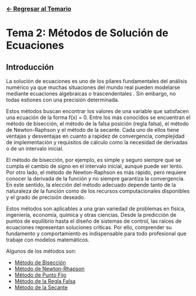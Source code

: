 ### [<- Regresar al Temario](https://github.com/SebastianRSS04/Metodos-Numericos-Git/blob/660d16f952064f0ad7c71e139136c1df3cc575f3/README.md)

# Tema 2: Métodos de Solución de Ecuaciones 

## Introducción 

La solución de ecuaciones es uno de los pilares fundamentales del análisis numérico ya que muchas situaciones del mundo real pueden modelarse mediante ecuaciones algebraicas o trascendentales . Sin embargo, no todas estiones con una precisión determinada.

Estos métodos buscan encontrar los valores de una variable que satisfacen una ecuación de la forma f(x) = 0. Entre los más conocidos se encuentran el método de bisección, el método de la falsa posición (regla falsa), el método de Newton-Raphson y el método de la secante. Cada uno de ellos tiene ventajas y desventajas en cuanto a rapidez de convergencia, complejidad de implementación y requisitos de cálculo como la necesidad de derivadas o de un intervalo inicial.

El método de bisección, por ejemplo, es simple y seguro siempre que se cumpla el cambio de signo en el intervalo inicial, aunque puede ser lento. 
Por otro lado, el método de Newton-Raphson es más rápido, pero requiere conocer la derivada de la función y no siempre garantiza la convergencia.
En este sentido, la elección del método adecuado depende tanto de la naturaleza de la función como de los recursos computacionales disponibles y el grado de precisión deseado.

Estos métodos son aplicables a una gran variedad de problemas en física, ingeniería, economía, química y otras ciencias. Desde la predicción de puntos de equilibrio hasta el diseño de sistemas de control, las raíces de ecuaciones representan soluciones críticas. Por ello, comprender su fundamento y comportamiento es indispensable para todo profesional que trabaje con modelos matemáticos.

Algunos de los métodos son:
- [Método de Bisección](https://github.com/SebastianRSS04/Metodos-Numericos-Git/blob/660d16f952064f0ad7c71e139136c1df3cc575f3/T2%20-%20M%C3%A9todos%20de%20Soluci%C3%B3n%20de%20Ecuaciones/M%C3%A9todo%20de%20Bisecci%C3%B3n.md)
- [Método de Newton-Rhapson](https://github.com/SebastianRSS04/Metodos-Numericos-Git/blob/660d16f952064f0ad7c71e139136c1df3cc575f3/T2%20-%20M%C3%A9todos%20de%20Soluci%C3%B3n%20de%20Ecuaciones/M%C3%A9todo%20de%20Newton-Rhapson.md)
- [Método de Punto Fijo](https://github.com/SebastianRSS04/Metodos-Numericos-Git/blob/660d16f952064f0ad7c71e139136c1df3cc575f3/T2%20-%20M%C3%A9todos%20de%20Soluci%C3%B3n%20de%20Ecuaciones/M%C3%A9todo%20de%20Punto%20Fijo.md)
- [Método de la Regla Falsa](https://github.com/SebastianRSS04/Metodos-Numericos-Git/blob/660d16f952064f0ad7c71e139136c1df3cc575f3/T2%20-%20M%C3%A9todos%20de%20Soluci%C3%B3n%20de%20Ecuaciones/M%C3%A9todo%20de%20la%20Regla%20Falsa.md)
- [Método de la Secante](https://github.com/SebastianRSS04/Metodos-Numericos-Git/blob/660d16f952064f0ad7c71e139136c1df3cc575f3/T2%20-%20M%C3%A9todos%20de%20Soluci%C3%B3n%20de%20Ecuaciones/M%C3%A9todo%20de%20la%20Secante.md)
